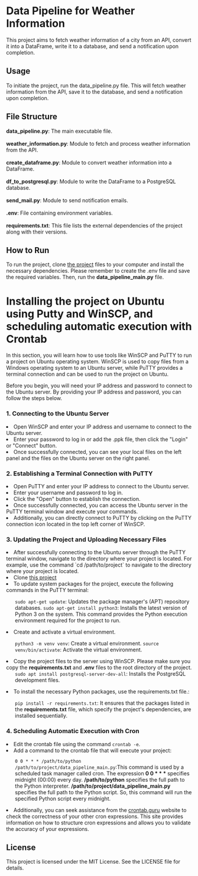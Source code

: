 # Data Pipeline for Weather Information
This project aims to fetch weather information of a city from an API, convert it into a DataFrame, write it to a database, and send a notification upon completion.

## Usage
To initiate the project, run the data_pipeline.py file. This will fetch weather information from the API, save it to the database, and send a notification upon completion.

## File Structure
**data_pipeline.py**: The main executable file.<br><br>
**weather_information.py**: Module to fetch and process weather information from the API.<br><br>
**create_dataframe.py**: Module to convert weather information into a DataFrame.<br><br>
**df_to_postgresql.py**: Module to write the DataFrame to a PostgreSQL database.<br><br>
**send_mail.py**: Module to send notification emails.<br><br>
**.env**: File containing environment variables.<br><br>
**requirements.txt**: This file lists the external dependencies of the project along with their versions.

## How to Run
To run the project, clone <a href="https://github.com/EmrullahCelk/data_pipeline.git">the project</a> files to your computer and install the necessary dependencies. Please remember to create the .env file and save the required variables. Then, run the **data_pipeline_main.py** file.

# Installing the project on Ubuntu using Putty and WinSCP, and scheduling automatic execution with Crontab
In this section, you will learn how to use tools like WinSCP and PuTTY to run a project on Ubuntu operating system. WinSCP is used to copy files from a Windows operating system to an Ubuntu server, while PuTTY provides a terminal connection and can be used to run the project on Ubuntu.

Before you begin, you will need your IP address and password to connect to the Ubuntu server. By providing your IP address and password, you can follow the steps below.

  ### 1. Connecting to the Ubuntu Server
  <li>Open WinSCP and enter your IP address and username to connect to the Ubuntu server.<br>
  <li>Enter your password to log in or add the .ppk file, then click the "Login" or "Connect" button.<br>
  <li>Once successfully connected, you can see your local files on the left panel and the files on the Ubuntu server on the right panel.<br>
  
  ### 2. Establishing a Terminal Connection with PuTTY
  <li>Open PuTTY and enter your IP address to connect to the Ubuntu server.<br>
  <li>Enter your username and password to log in.<br>
  <li>Click the "Open" button to establish the connection.<br>
  <li>Once successfully connected, you can access the Ubuntu server in the PuTTY terminal window and execute your commands.<br>

  <li>Additionally, you can directly connect to PuTTY by clicking on the PuTTY connection icon located in the top left corner of WinSCP.<br>

  ### 3. Updating the Project and Uploading Necessary Files
  <li>After successfully connecting to the Ubuntu server through the PuTTY terminal window, navigate to the directory where your project is located. For example,     use the command `cd /path/to/project` to navigate to the directory where your project is located.<br>
  <li>Clone <a href="https://github.com/EmrullahCelk/data_pipeline.git">this project</a><br>
    <li>To update system packages for the project, execute the following commands in the PuTTY terminal:</li>
  <ul>
    <code>sudo apt-get update</code>: Updates the package manager's (APT) repository databases.</li>
    <code>sudo apt-get install python3</code>: Installs the latest version of Python 3 on the system. This command provides the Python execution environment required for the project to run.</li>
  </ul> 
  <li>Create and activate a virtual environment.</li>
<ul>
  <code>python3 -m venv venv</code>: Create a virtual environment.</li>
  <code>source venv/bin/activate</code>: Activate the virtual environment.</li>
</ul> 
  <li>Copy the project files to the server using WinSCP. Please make sure you copy the <strong>requirements.txt</strong> and <strong>.env</strong> files to the root directory of the project.<br>
  <ul>
    <code>sudo apt install postgresql-server-dev-all</code>: Installs the PostgreSQL development files.</li>
  </ul>
  <li>To install the necessary Python packages, use the requirements.txt file.:</li>
  <ul>
    <code>pip install -r requirements.txt</code>: It ensures that the packages listed in the <strong>requirements.txt</strong> file, which specify the project's dependencies, are installed sequentially.</li>
  </ul>

  ### 4. Scheduling Automatic Execution with Cron
  <li>Edit the crontab file using the command <code>crontab -e</code>.<br>
<li>Add a command to the crontab file that will execute your project:</li>
<ul>
  <code>0 0 * * * /path/to/python /path/to/project/data_pipeline_main.py</code>:This command is used by a scheduled task manager called cron. The expression <strong>0 0 * * *</strong> specifies midnight (00:00) every day. <strong>/path/to/python</strong> specifies the full path to the Python interpreter. <strong>/path/to/project/data_pipeline_main.py</strong> specifies the full path to the Python script. So, this command will run the specified Python script every midnight.</li></ul>
  <li>Additionally, you can seek assistance from the <a href="https://crontab.guru/">crontab.guru</a> website to check the correctness of your other cron expressions. This site provides information on how to structure cron expressions and allows you to validate the accuracy of your expressions.</li>
  
</ul>



    



  
## License
This project is licensed under the MIT License. See the LICENSE file for details.
